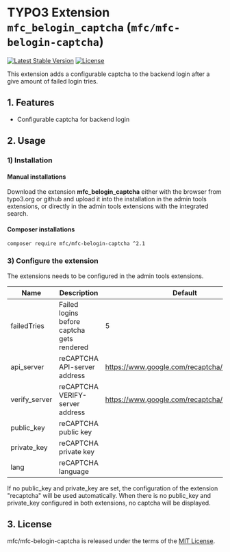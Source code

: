 TYPO3 Extension `mfc_belogin_captcha` (`mfc/mfc-belogin-captcha`)
=======================================

[![Latest Stable Version](https://poser.pugx.org/mfc/mfc-belogin-captcha/v/stable)](https://packagist.org/packages/mfc/mfc-belogin-captcha)
[![License](https://poser.pugx.org/mfc/mfc-belogin-captcha/license)](https://packagist.org/packages/mfc/mfc-belogin-captcha)

This extension adds a configurable captcha to the backend login after a give amount of failed login tries.


## 1. Features

- Configurable captcha for backend login

## 2. Usage

### 1) Installation

#### Manual installations
Download the extension **mfc_belogin_captcha** either with the browser from typo3.org or github and upload it into the installation in the admin tools extensions, or directly in the admin tools extensions with the integrated search.

#### Composer installations

```
composer require mfc/mfc-belogin-captcha ^2.1
```

### 3) Configure the extension

The extensions needs to be configured in the admin tools extensions.

| Name | Description | Default |
| ---- | ----------- | --------|
| failedTries | Failed logins before captcha gets rendered | 5 |
| api_server | reCAPTCHA API-server address | https://www.google.com/recaptcha/api.js |
| verify_server | reCAPTCHA VERIFY-server address | https://www.google.com/recaptcha/api/siteverify |
| public_key | reCAPTCHA public key ||
| private_key | reCAPTCHA private key ||
| lang | reCAPTCHA language ||

If no public_key and private_key are set, the configuration of the extension "recaptcha" will be used automatically. When there is no public_key and private_key configured in both extensions, no captcha will be displayed.

## 3. License

mfc/mfc-belogin-captcha is released under the terms of the [MIT License](LICENSE.md).

[1]: https://getcomposer.org/
